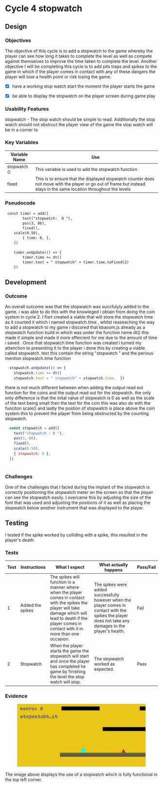 # Cycle 4 stopwatch

##

## Design

### Objectives

The objective of this cycle is to add a stopwatch to the game whereby the player can see how long it takes to complete the level as well as compete against themselves to improve the time taken to complete the level. Another objective I will be completing this cycle is to add pits traps and spikes to the game in which if the player comes in contact with any of these dangers the player will lose a health point or risk losing the game. &#x20;

* [x] have a working stop watch start the moment the player starts the game&#x20;
* [x] be able to display the stopwatch on the player screen during game play&#x20;



### Usability Features

&#x20;stopwatch - The stop watch should be simple to read. Additionally the stop watch should not obstruct the player view of the game the stop watch will be in a corner to &#x20;

### Key Variables

| Variable Name | Use                                                                                                                                                                   |
| ------------- | --------------------------------------------------------------------------------------------------------------------------------------------------------------------- |
| stopwatch ()  | This variable is used to add the stopwatch function                                                                                                                   |
| fixed         | This is to ensure that the displayed stopwatch counter does not move with the player or go out of frame but instead stays in the same location throughout the levels  |

### Pseudocode

```
 const timer = add([
		text("stopwatch:  0 "),
		pos(3, 86),
		fixed(),
    scale(0.50),
		{ time: 0, },
	])

	timer.onUpdate(() => {
		timer.time += dt()
		timer.text = " stopwatch" + timer.time.toFixed(2)
	})
```

## Development

### Outcome

An overall outcome was that the stopwatch was succfulyly added to the game. i was able to do this with the knowleged i obtain from doing the coin system in cycle 2. I fisrt created a viable that will store the stopwatch time as it counted  it which i named stopwatch.time , whilst reaseaching  the way to add a stopwatch to my game i discored that kbaoom.js already as a stopwatch function build in which was under the function name dt() this made it simple and made it more effeicient for me due to the amount of time i saved . Once that stopwatch.time function was created i turned my attenction to presenting it to the player i done this by creating a viable called stopwatch. text this contain the string "stopwatch " and the perious mention stopwatch.time function&#x20;

```javascript
  stopwatch.onUpdate(() => {
    stopwatch.time += dt()
    stopwatch.text = " stopwatch" + stopwatch.time.  })
```

there is not much different between when adding the output read out function for the coins and the output read out for the stopwatch. the only only difference is that the inital value of stopwatch is 0 as well as the scale of the text being small then the text for the coin this was also do with the funciton scale() and lastly the postion of stopwatch is place above the coin  system this to prevent the player from being obstructed by the counting stopwatch.&#x20;

```javascript
  const stopwatch = add([
    text("stopwatch : 0 "),
    pos(3, 86),
    fixed(),
    scale(0.50),
    { stopwatch: 0 },
  ])



```

&#x20;

### Challenges

One of the challenges that I faced during the implant of the stopwatch is correctly positioning the stopwatch meter on the screen so that the player can see the stopwatch easily. I overcame this by adjusting the size of the font that was used and adjusting the positions of it as well as placing the stopwatch below another instrument that was displayed to the player. &#x20;

## Testing

I tested if the spike worked by colliding with a spike, this resulted in the player's death.&#x20;

### Tests

| Test | Instructions      | What I expect                                                                                                                                                                                                       | What actually happens                                                                                                                                      | Pass/Fail |
| ---- | ----------------- | ------------------------------------------------------------------------------------------------------------------------------------------------------------------------------------------------------------------- | ---------------------------------------------------------------------------------------------------------------------------------------------------------- | --------- |
| 1    | Added the spikes  | The spikes will function in a manner where when the player comes in contact with the spikes the player will take damage which will lead to death if the player comes in contact with it in more than one occasion.  | The spikes were added successfully  however when the player comes in contact with the spikes the player does not take any damages to the player's health.  | Fail      |
| 2    | Stopwatch         | When the player starts the game the stopwatch will start and once the player has completed he game by finishing the level the stop watch will stop.                                                                 | The stopwatch worked as expected.                                                                                                                          | Pass      |

### Evidence

<figure><img src="../.gitbook/assets/image (2) (3) (1).png" alt=""><figcaption></figcaption></figure>

The image above displays the use of a stopwatch which is fully functional in the top left corner.
